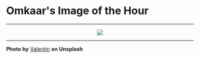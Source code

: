 # Omkaar's Image of the Hour

---

<div align="center">

<a href="https://unsplash.com/photos/a-polar-bear-swims-gracefully-underwater-YGMuJeLFvXo">
  <img src="https://images.unsplash.com/photo-1751831106604-d848ef0e007d?crop=entropy&cs=tinysrgb&fit=max&fm=jpg&ixid=M3w3NjA2Nzh8MHwxfHJhbmRvbXx8fHx8fHx8fDE3NTQ2MTEyMDB8&ixlib=rb-4.1.0&q=80&w=1080" style="max-width:100%; height:auto;">
</a>



</div>

---

**Photo by** [Valentin](https://unsplash.com/@omikron) **on Unsplash**
